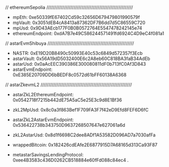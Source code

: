//  ethereumSepolia //////////////////////////////////////////////////////
- mpEth:                            0xe50339fE67402Cd59c32656D679479801990579f
- mpVault:                          0x3051dEB4cA8413a87362DF7B6dd7d5C86559C720
- mpUsd:                            0x9D43AEcb177F0B0B0572764E5547478242145e74
- ethereumEndpoint:                 0xdA7B7e49C586244571491fd6924C4D9eC4f081a1


//  astarEvmShibuya //////////////////////////////////////////////////////
- NASTR:                            0xE19D20B8490c50993E40c53c6849d572357f3Ecb
- astarVault:                       0x56A19dD5032400E6c2A8eb60C818BA3faB34AdEb
- astarUsd:                         0x0aAcEEC390386E300080811dF0b713fC0Af3D843
- astarEvmEndpoint:                 0xE385E20709DD6bBEDF8c0572d61bFF60138A6368


//  astarZkevmL2 /////////////////////////////////////////////////////////
- astarZkL2EthereumEndpoint:        0x0542718f7215b442dE75A5aC5e25E3c9d8E1Bf36
- zkL2MpUsd:                        0x8c0a3f863Bef1F709FA3F7f42eD9Efd8FEF6D6fC

- astarZkL2AstarEvmEndpoint:        0x536422738b343750D9637268507647e627061a6d
- zkL2AstarUsd:                     0x8d1f6698C2dee8ADf1A53582D096AD7a7030afFa           

- wrappedBitcoin:                   0x182426cdEAfe2E6877915D7A68165d313Ca93F87

- metastarSavingsLendingProtocol:   0xee4B3583c436D0262CB518884e60fFd088c84ec4
.